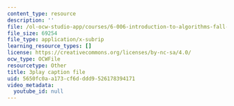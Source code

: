 ```yaml
---
content_type: resource
description: ''
file: /ol-ocw-studio-app/courses/6-006-introduction-to-algorithms-fall-2011/5650fc0aa173cf6dddd9526178394171_C5SPsY72_CM.srt
file_size: 69254
file_type: application/x-subrip
learning_resource_types: []
license: https://creativecommons.org/licenses/by-nc-sa/4.0/
ocw_type: OCWFile
resourcetype: Other
title: 3play caption file
uid: 5650fc0a-a173-cf6d-ddd9-526178394171
video_metadata:
  youtube_id: null
---
```


